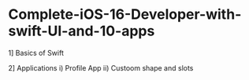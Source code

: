 # Complete-iOS-16-Developer-with-swift-UI-and-10-apps
1] Basics of Swift

2] Applications
i) Profile App
ii) Custoom shape and slots
